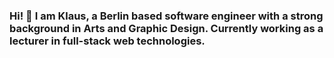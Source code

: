 ### Hi! 👋 I am Klaus, a Berlin based software engineer with a strong background in Arts and Graphic Design. Currently working as a lecturer in full-stack web technologies.
